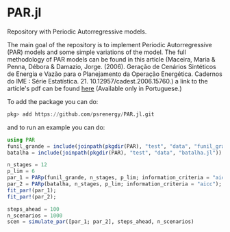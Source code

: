 # PAR.jl
Repository with Periodic Autorregressive models.

The main goal of the repository is to implement Periodic Autorregressive (PAR) models and some simple variations of the model.
The full methodology of PAR models can be found in this article (Maceira, Maria & Penna, Débora & Damazio, Jorge. (2006). Geração de Cenários Sintéticos de Energia e Vazão para o Planejamento da Operação Energética. Cadernos do IME : Série Estatística. 21. 10.12957/cadest.2006.15760.) a link to the article's pdf can be found [here](https://www.e-publicacoes.uerj.br/index.php/cadest/article/download/15760/11931) (Available only in Portuguese.)

To add the package you can do:
```julia
pkg> add https://github.com/psrenergy/PAR.jl.git
```

and to run an example you can do:
```julia
using PAR
funil_grande = include(joinpath(pkgdir(PAR), "test", "data", "funil_grande.jl"))
batalha = include(joinpath(pkgdir(PAR), "test", "data", "batalha.jl"))

n_stages = 12
p_lim = 6
par_1 = PARp(funil_grande, n_stages, p_lim; information_criteria = "aic");
par_2 = PARp(batalha, n_stages, p_lim; information_criteria = "aicc");
fit_par!(par_1);
fit_par!(par_2);

steps_ahead = 100
n_scenarios = 1000
scen = simulate_par([par_1; par_2], steps_ahead, n_scenarios)
```